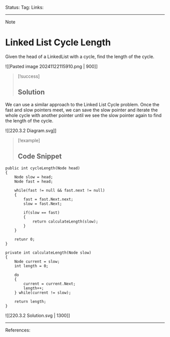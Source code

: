 Status: 
Tag:
Links:

---
> [!note] 
>  # Linked List Cycle Length

Given the head of a LinkedList with a cycle, find the length of the cycle.

![[Pasted image 20241122115910.png | 900]]



> [!success] 
> ## Solution 

We can use a similar approach to the Linked List Cycle problem. Once the fast and slow pointers meet, we can save the slow pointer and iterate the whole cycle with another pointer until we see the slow pointer again to find the length of the cycle.

![[220.3.2 Diagram.svg]]

> [!example] 
>  ## Code Snippet

``` run-csharp
public int cycleLength(Node head)
{
	Node slow = head;
	Node fast = head;
	
	while(fast != null && fast.next != null)
	{
		fast = fast.Next.next;
		slow = fast.Next;
		
		if(slow == fast)
		{
			return calculateLength(slow);
		}
	}
	
	retunr 0;
}
```

``` run-csharp
private int calculateLength(Node slow)
{
	Node current = slow;
	int length = 0;
	
	do
	{
		current = current.Next;
		length++;
	} while(current != slow);
	
	return length;
}
```


![[220.3.2 Solution.svg | 1300]]













---
References: